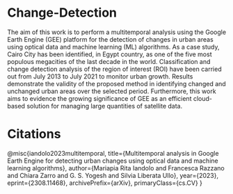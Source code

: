 # Change-Detection
The aim of this work is to perform a multitemporal analysis using the Google Earth Engine (GEE) platform for the detection of changes in urban areas using optical data and machine learning (ML) algorithms. 
As a case study, Cairo City has been identified, in Egypt country, as one of the five most populous megacities of the last decade in the world. 
Classification and change detection analysis of the region of interest (ROI) have been carried out 
from July 2013 to July 2021 to monitor urban growth.
Results demonstrate the validity of the proposed method in identifying changed and unchanged urban areas over the selected period. 
Furthermore, this work aims to evidence the growing significance of GEE as an efficient cloud-based solution for managing large quantities of satellite data.

# Citations
@misc{iandolo2023multitemporal,
      title={Multitemporal analysis in Google Earth Engine for detecting urban changes using optical data and machine learning algorithms}, 
      author={Mariapia Rita Iandolo and Francesca Razzano and Chiara Zarro and G. S. Yogesh and Silvia Liberata Ullo},
      year={2023},
      eprint={2308.11468},
      archivePrefix={arXiv},
      primaryClass={cs.CV}
}
